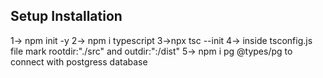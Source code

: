 ## Setup Installation 
1-> npm init -y
2-> npm i typescript 
3->npx tsc --init
4-> inside tsconfig.js file mark rootdir:"./src" and outdir:":/dist"
5-> npm i pg @types/pg to connect with postgress database 